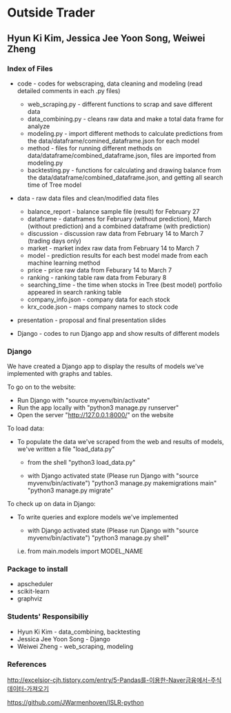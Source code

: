 # Outside Trader

## Hyun Ki Kim, Jessica Jee Yoon Song, Weiwei Zheng



### Index of Files
* code - codes for webscraping, data cleaning and modeling (read detailed comments in each .py files)
  *  web_scraping.py - different functions to scrap and save different data
  *  data_combining.py - cleans raw data and make a total data frame for analyze  
  *  modeling.py - import different methods to calculate predictions from the data/dataframe/comined_dataframe.json for each model  
  *  method - files for running different methods on data/dataframe/combined_dataframe.json, files are imported from modeling.py  
  *  backtesting.py - functions for calculating and drawing balance from the data/dataframe/combined_dataframe.json, and getting all search time of Tree model
                
* data - raw data files and clean/modified data files 
  *  balance_report - balance sample file (result) for February 27
  *  dataframe - dataframes for February (without prediction), March (without prediction) and a combined dataframe (with prediction)
  *  discussion - discussion raw data from February 14 to March 7 (trading days only)
  *  market - market index raw data from February 14 to March 7
  *  model - prediction results for each best model made from each machine learning method
  *  price - price raw data from Feburary 14 to March 7
  *  ranking - ranking table raw data from Feburary 8
  *  searching_time - the time when stocks in Tree (best model) portfolio appeared in search ranking table
  *  company_info.json - company data for each stock
  *  krx_code.json - maps company names to stock code
  
* presentation - proposal and final presentation slides

* Django - codes to run Django app and show results of different models

### Django

We have created a Django app to display the results of models we've implemented with graphs 
and tables. 

To go on to the website:
 * Run Django with "source myvenv/bin/activate"
 * Run the app locally with "python3 manage.py runserver"
 * Open the server "http://127.0.0.1:8000/" on the website

To load data: 
 * To populate the data we've scraped from the web and results of models, we've written a file "load_data.py"
   - from the shell
   "python3 load_data.py"
   
   - with Django activated state (Please run Django with "source myvenv/bin/activate")
   "python3 manage.py makemigrations main"
   "python3 manage.py migrate"
 
 
 To check up on data in Django:
  * To write queries and explore models we've implemented
  
    - with Django activated state (Please run Django with "source myvenv/bin/activate")
    "python3 manage.py shell"
    
    i.e. from main.models import MODEL_NAME

### Package to install
* apscheduler
* scikit-learn
* graphviz
    
### Students' Responsibiliy 
* Hyun Ki Kim - data_combining, backtesting
* Jessica Jee Yoon Song - Django
* Weiwei Zheng - web_scraping, modeling

### References

http://excelsior-cjh.tistory.com/entry/5-Pandas를-이용한-Naver금융에서-주식데이터-가져오기

https://github.com/JWarmenhoven/ISLR-python
